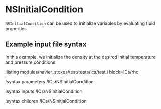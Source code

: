 # NSInitialCondition

`NSInitialCondition` can be used to initialize variables by evaluating fluid properties.

## Example input file syntax

In this example, we initialize the density at the desired initial temperature and pressure conditions.

!listing modules/navier_stokes/test/tests/ics/test.i block=ICs/rho

!syntax parameters /ICs/NSInitialCondition

!syntax inputs /ICs/NSInitialCondition

!syntax children /ICs/NSInitialCondition
